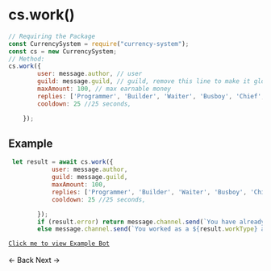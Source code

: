 # cs.work()
```js
// Requiring the Package
const CurrencySystem = require("currency-system");
const cs = new CurrencySystem;
// Method:
cs.work({
        user: message.author, // user
        guild: message.guild, // guild, remove this line to make it global
        maxAmount: 100, // max earnable money
        replies: ['Programmer', 'Builder', 'Waiter', 'Busboy', 'Chief', 'Mechanic'], // replies
        cooldown: 25 //25 seconds,

    });
```
## Example
```js
 let result = await cs.work({
            user: message.author,
            guild: message.guild,
            maxAmount: 100,
            replies: ['Programmer', 'Builder', 'Waiter', 'Busboy', 'Chief', 'Mechanic'],
            cooldown: 25 //25 seconds,

        });
        if (result.error) return message.channel.send(`You have already worked recently Try again in ${result.time}`);
        else message.channel.send(`You worked as a ${result.workType} and earned $${result.amount}.`)
```
[`Click me to view Example Bot`](https://github.com/BIntelligent/currency-system/tree/main/ExampleBot) <br><br>
<a href="https://bintelligent.github.io/currency-system/examples/monthly" class="button"><- Back</a>
<a href="https://bintelligent.github.io/currency-system/examples/rob" class="button">Next -></a> <br><br><br>
<style>
.button {
    -webkit-appearance: button;
    -moz-appearance: button;
    appearance: button;
    text-align: center;
    text-decoration: none;
    color: initial;
}
 </style>
